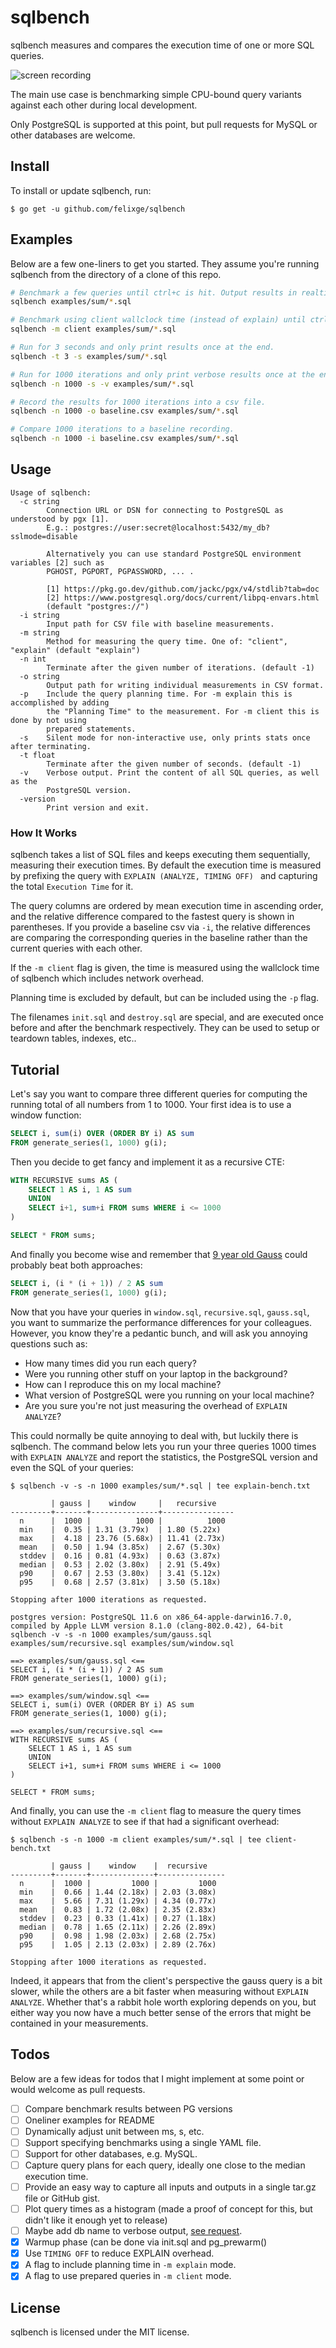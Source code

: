 # sqlbench

sqlbench measures and compares the execution time of one or more SQL queries.

![screen recording](./recording/recording-min.gif)

The main use case is benchmarking simple CPU-bound query variants against each other during local development.

Only PostgreSQL is supported at this point, but pull requests for MySQL or other databases are welcome.

## Install

To install or update sqlbench, run:

```
$ go get -u github.com/felixge/sqlbench
```

## Examples

Below are a few one-liners to get you started. They assume you're running sqlbench from the directory of a clone of this repo.

```bash
# Benchmark a few queries until ctrl+c is hit. Output results in realtime.
sqlbench examples/sum/*.sql

# Benchmark using client wallclock time (instead of explain) until ctrl+c.
sqlbench -m client examples/sum/*.sql

# Run for 3 seconds and only print results once at the end.
sqlbench -t 3 -s examples/sum/*.sql

# Run for 1000 iterations and only print verbose results once at the end
sqlbench -n 1000 -s -v examples/sum/*.sql

# Record the results for 1000 iterations into a csv file.
sqlbench -n 1000 -o baseline.csv examples/sum/*.sql

# Compare 1000 iterations to a baseline recording.
sqlbench -n 1000 -i baseline.csv examples/sum/*.sql
```

## Usage

```
Usage of sqlbench:
  -c string
    	Connection URL or DSN for connecting to PostgreSQL as understood by pgx [1].
    	E.g.: postgres://user:secret@localhost:5432/my_db?sslmode=disable
    	
    	Alternatively you can use standard PostgreSQL environment variables [2] such as
    	PGHOST, PGPORT, PGPASSWORD, ... .
    	
    	[1] https://pkg.go.dev/github.com/jackc/pgx/v4/stdlib?tab=doc
    	[2] https://www.postgresql.org/docs/current/libpq-envars.html
    	(default "postgres://")
  -i string
    	Input path for CSV file with baseline measurements.
  -m string
    	Method for measuring the query time. One of: "client", "explain" (default "explain")
  -n int
    	Terminate after the given number of iterations. (default -1)
  -o string
    	Output path for writing individual measurements in CSV format.
  -p	Include the query planning time. For -m explain this is accomplished by adding
    	the "Planning Time" to the measurement. For -m client this is done by not using
    	prepared statements.
  -s	Silent mode for non-interactive use, only prints stats once after terminating.
  -t float
    	Terminate after the given number of seconds. (default -1)
  -v	Verbose output. Print the content of all SQL queries, as well as the
    	PostgreSQL version.
  -version
    	Print version and exit.
```

### How It Works

sqlbench takes a list of SQL files and keeps executing them sequentially, measuring their execution times. By default the execution time is measured by prefixing the query with `EXPLAIN (ANALYZE, TIMING OFF) ` and capturing the total `Execution Time` for it.

The query columns are ordered by mean execution time in ascending order, and the relative difference compared to the fastest query is shown in parentheses. If you provide a baseline csv via `-i`, the relative differences are comparing the corresponding queries in the baseline rather than the current queries with each other.

If the `-m client` flag is given, the time is measured using the wallclock time of sqlbench which includes network overhead.

Planning time is excluded by default, but can be included using the `-p` flag.

The filenames `init.sql` and `destroy.sql` are special, and are executed once before and after the benchmark respectively. They can be used to setup or teardown tables, indexes, etc..

## Tutorial

Let's say you want to compare three different queries for computing the running total of all numbers from 1 to 1000. Your first idea is to use a window function:

```sql
SELECT i, sum(i) OVER (ORDER BY i) AS sum
FROM generate_series(1, 1000) g(i);
```

Then you decide to get fancy and implement it as a recursive CTE:

```sql
WITH RECURSIVE sums AS (
	SELECT 1 AS i, 1 AS sum
	UNION
	SELECT i+1, sum+i FROM sums WHERE i <= 1000
)

SELECT * FROM sums;
```

And finally you become wise and remember that [9 year old Gauss](https://www.nctm.org/Publications/Teaching-Children-Mathematics/Blog/The-Story-of-Gauss/) could probably beat both approaches:

```sql
SELECT i, (i * (i + 1)) / 2 AS sum
FROM generate_series(1, 1000) g(i);
```

Now that you have your queries in `window.sql`, `recursive.sql`, `gauss.sql`, you want to summarize the performance differences for your colleagues. However, you know they're a pedantic bunch, and will ask you annoying questions such as:

- How many times did you run each query?
- Were you running other stuff on your laptop in the background?
- How can I reproduce this on my local machine?
- What version of PostgreSQL were you running on your local machine?
- Are you sure you're not just measuring the overhead of `EXPLAIN ANALYZE`?

This could normally be quite annoying to deal with, but luckily there is sqlbench. The command below lets you run your three queries 1000 times with `EXPLAIN ANALYZE` and report the statistics, the PostgreSQL version and even the SQL of your queries:

```
$ sqlbench -v -s -n 1000 examples/sum/*.sql | tee explain-bench.txt
```

```
         | gauss |    window     |   recursive    
---------+-------+---------------+----------------
  n      |  1000 |          1000 |          1000  
  min    |  0.35 | 1.31 (3.79x)  | 1.80 (5.22x)   
  max    |  4.18 | 23.76 (5.68x) | 11.41 (2.73x)  
  mean   |  0.50 | 1.94 (3.85x)  | 2.67 (5.30x)   
  stddev |  0.16 | 0.81 (4.93x)  | 0.63 (3.87x)   
  median |  0.53 | 2.02 (3.80x)  | 2.91 (5.49x)   
  p90    |  0.67 | 2.53 (3.80x)  | 3.41 (5.12x)   
  p95    |  0.68 | 2.57 (3.81x)  | 3.50 (5.18x)   

Stopping after 1000 iterations as requested.

postgres version: PostgreSQL 11.6 on x86_64-apple-darwin16.7.0, compiled by Apple LLVM version 8.1.0 (clang-802.0.42), 64-bit
sqlbench -v -s -n 1000 examples/sum/gauss.sql examples/sum/recursive.sql examples/sum/window.sql

==> examples/sum/gauss.sql <==
SELECT i, (i * (i + 1)) / 2 AS sum
FROM generate_series(1, 1000) g(i);

==> examples/sum/window.sql <==
SELECT i, sum(i) OVER (ORDER BY i) AS sum
FROM generate_series(1, 1000) g(i);

==> examples/sum/recursive.sql <==
WITH RECURSIVE sums AS (
	SELECT 1 AS i, 1 AS sum
	UNION
	SELECT i+1, sum+i FROM sums WHERE i <= 1000
)

SELECT * FROM sums;
```

And finally, you can use the `-m client` flag to measure the query times without `EXPLAIN ANALYZE` to see if that had a significant overhead:

```
$ sqlbench -s -n 1000 -m client examples/sum/*.sql | tee client-bench.txt
```

```
         | gauss |    window    |  recursive    
---------+-------+--------------+---------------
  n      |  1000 |         1000 |         1000  
  min    |  0.66 | 1.44 (2.18x) | 2.03 (3.08x)  
  max    |  5.66 | 7.31 (1.29x) | 4.34 (0.77x)  
  mean   |  0.83 | 1.72 (2.08x) | 2.35 (2.83x)  
  stddev |  0.23 | 0.33 (1.41x) | 0.27 (1.18x)  
  median |  0.78 | 1.65 (2.11x) | 2.26 (2.89x)  
  p90    |  0.98 | 1.98 (2.03x) | 2.68 (2.75x)  
  p95    |  1.05 | 2.13 (2.03x) | 2.89 (2.76x)  

Stopping after 1000 iterations as requested.
```

Indeed, it appears that from the client's perspective the gauss query is a bit slower, while the others are a bit faster when measuring without `EXPLAIN ANALYZE`. Whether that's a rabbit hole worth exploring depends on you, but either way you now have a much better sense of the errors that might be contained in your measurements.

## Todos

Below are a few ideas for todos that I might implement at some point or would welcome as pull requests.

- [ ] Compare benchmark results between PG versions
- [ ] Oneliner examples for README
- [ ] Dynamically adjust unit between ms, s, etc.
- [ ] Support specifying benchmarks using a single YAML file.
- [ ] Support for other databases, e.g. MySQL.
- [ ] Capture query plans for each query, ideally one close to the median execution time.
- [ ] Provide an easy way to capture all inputs and outputs in a single tar.gz file or GitHub gist.
- [ ] Plot query times as a histogram (made a proof of concept for this, but didn't like it enough yet to release)
- [ ] Maybe add db name to verbose output, [see request](https://twitter.com/breinbaas1/status/1308138210606940160).
- [x] Warmup phase (can be done via init.sql and pg_prewarm()
- [x] Use `TIMING OFF` to reduce EXPLAIN overhead.
- [x] A flag to include planning time in `-m explain` mode.
- [x] A flag to use prepared queries in `-m client` mode.

## License

sqlbench is licensed under the MIT license.
